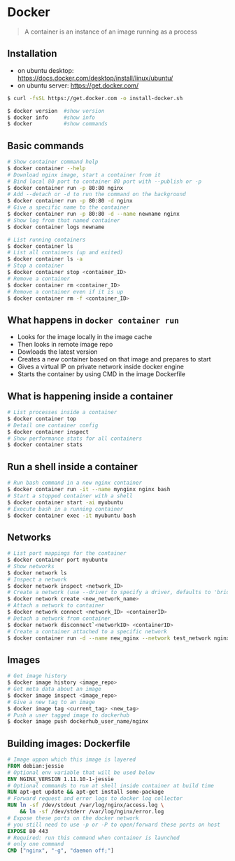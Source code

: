 # Docker

> A container is an instance of an image running as a process

## Installation
- on ubuntu desktop: https://docs.docker.com/desktop/install/linux/ubuntu/
- on ubuntu server: https://get.docker.com/
```bash
$ curl -fsSL https://get.docker.com -o install-docker.sh
```

```bash
$ docker version  #show version
$ docker info     #show info
$ docker          #show commands
```

## Basic commands
```bash
# Show container command help
$ docker container --help
# Download nginx image, start a container from it
# Bind local 80 port to container 80 port with --publish or -p
$ docker container run -p 80:80 nginx
# Add --detach or -d to run the command on the background
$ docker container run -p 80:80 -d nginx
# Give a specific name to the container
$ docker container run -p 80:80 -d --name newname nginx
# Show log from that named container
$ docker container logs newname

# List running containers
$ docker container ls
# List all containers (up and exited)
$ docker container ls -a
# Stop a container
$ docker container stop <container_ID>
# Remove a container
$ docker container rm <container_ID>
# Remove a container even if it is up
$ docker container rm -f <container_ID>
```
## What happens in `docker container run`
- Looks for the image locally in the image cache
- Then looks in remote image repo
- Dowloads the latest version
- Creates a new container based on that image and prepares to start
- Gives a virtual IP on private network inside docker engine
- Starts the container by using CMD in the image Dockerfile

## What is happening inside a container
```bash
# List processes inside a container
$ docker container top
# Detail one container config
$ docker container inspect
# Show performance stats for all containers
$ docker container stats
```

## Run a shell inside a container
```bash
# Run bash command in a new nginx container
$ docker container run -it --name mynginx nginx bash
# Start a stopped container with a shell
$ docker container start -ai myubuntu
# Execute bash in a running container
$ docker container exec -it myubuntu bash
```
## Networks
```bash
# List port mappings for the container
$ docker container port myubuntu
# Show networks
$ docker network ls
# Inspect a network
$ docker network inspect <network_ID>
# Create a network (use --driver to specify a driver, defaults to 'bridge')
$ docker network create <new_network_name>
# Attach a network to container
$ docker network connect <network_ID> <containerID>
# Detach a network from container
$ docker network disconnect`<networkID> <containerID>
# Create a container attached to a specific network
$ docker container run -d --name new_nginx --network test_network nginx
```

## Images
```bash
# Get image history
$ docker image history <image_repo>
# Get meta data about an image
$ docker image inspect <image_repo>
# Give a new tag to an image
$ docker image tag <current_tag> <new_tag>
# Push a user tagged image to dockerhub
$ docker image push dockerhub_user_name/nginx
```
## Building images: Dockerfile

```Dockerfile
# Image uppon which this image is layered
FROM debian:jessie
# Optional env variable that will be used below
ENV NGINX_VERSION 1.11.10-1-jessie
# Optional commands to run at shell inside container at build time
RUN apt-get update && apt-get install some-package
# Forward request and error logs to docker log collector
RUN ln -sf /dev/stdout /var/log/nginx/access.log \
    && ln -sf /dev/stderr /var/log/nginx/error.log
# Expose these ports on the docker network
# you still need to use -p or -P to open/forward these ports on host
EXPOSE 80 443
# Required: run this command when container is launched
# only one command
CMD ["nginx", "-g", "daemon off;"]
```
